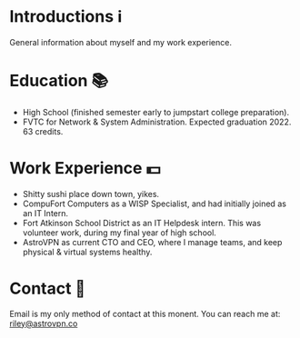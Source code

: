 # Introductions ℹ️ 
General information about myself and my work experience.

# Education 📚 
* High School (finished semester early to jumpstart college preparation).
* FVTC for Network & System Administration. Expected graduation 2022. 63 credits.

# Work Experience 💵 
* Shitty sushi place down town, yikes.
* CompuFort Computers as a WISP Specialist, and had initially joined as an IT Intern.
* Fort Atkinson School District as an IT Helpdesk intern. This was volunteer work, during my final year of high school.
* AstroVPN as current CTO and CEO, where I manage teams, and keep physical & virtual systems healthy.

# Contact 💼 
Email is my only method of contact at this monent. You can reach me at:
riley@astrovpn.co
